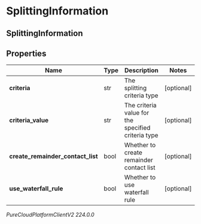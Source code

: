 # SplittingInformation

## SplittingInformation

## Properties

|Name | Type | Description | Notes|
|------------ | ------------- | ------------- | -------------|
| **criteria** | str | The splitting criteria type | [optional] |
| **criteria_value** | str | The criteria value for the specified criteria type | [optional] |
| **create_remainder_contact_list** | bool | Whether to create remainder contact list | [optional] |
| **use_waterfall_rule** | bool | Whether to use waterfall rule | [optional] |



_PureCloudPlatformClientV2 224.0.0_
